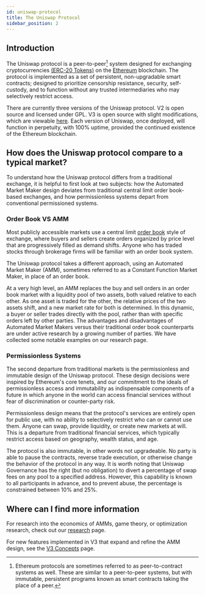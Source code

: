 ```yaml
---
id: uniswap-protocol
title: The Uniswap Protocol
sidebar_position: 2
---
```



## Introduction

The Uniswap protocol is a peer-to-peer[^1] system designed for exchanging cryptocurrencies [(ERC-20 Tokens)](https://ethereum.org/en/developers/docs/standards/tokens/erc-20/) on the [Ethereum](https://ethereum.org/) blockchain. The protocol is implemented as a set of persistent, non-upgradable smart contracts; designed to prioritize censorship resistance, security, self-custody, and to function without any trusted intermediaries who may selectively restrict access.

There are currently three versions of the Uniswap protocol. V2 is open source and licensed under GPL. V3 is open source with slight modifications, which are viewable [here](https://github.com/Uniswap/uniswap-v3-core/blob/main/LICENSE). Each version of Uniswap, once deployed, will function in perpetuity, with 100% uptime, provided the continued existence of the Ethereum blockchain.

## How does the Uniswap protocol compare to a typical market?

To understand how the Uniswap protocol differs from a traditional exchange, it is helpful to first look at two subjects: how the Automated Market Maker design deviates from traditional central limit order book-based exchanges, and how permissionless systems depart from conventional permissioned systems.

### Order Book VS AMM

Most publicly accessible markets use a central limit [order book](https://www.investopedia.com/terms/o/order-book.asp) style of exchange, where buyers and sellers create orders organized by price level that are progressively filled as demand shifts. Anyone who has traded stocks through brokerage firms will be familiar with an order book system.

The Uniswap protocol takes a different approach, using an Automated Market Maker (AMM), sometimes referred to as a Constant Function Market Maker, in place of an order book.

At a very high level, an AMM replaces the buy and sell orders in an order book market with a liquidity pool of two assets, both valued relative to each other. As one asset is traded for the other, the relative prices of the two assets shift, and a new market rate for both is determined. In this dynamic, a buyer or seller trades directly with the pool, rather than with specific orders left by other parties. The advantages and disadvantages of Automated Market Makers versus their traditional order book counterparts are under active research by a growing number of parties. We have collected some notable examples on our research page.

### Permissionless Systems

The second departure from traditional markets is the permissionless and immutable design of the Uniswap protocol. These design decisions were inspired by Ethereum's core tenets, and our commitment to the ideals of permissionless access and immutability as indispensable components of a future in which anyone in the world can access financial services without fear of discrimination or counter-party risk.

Permissionless design means that the protocol's services are entirely open for public use, with no ability to selectively restrict who can or cannot use them. Anyone can swap, provide liquidity, or create new markets at will. This is a departure from traditional financial services, which typically restrict access based on geography, wealth status, and age.

The protocol is also immutable, in other words not upgradeable. No party is able to pause the contracts, reverse trade execution, or otherwise change the behavior of the protocol in any way. It is worth noting that Uniswap Governance has the right (but no obligation) to divert a percentage of swap fees on any pool to a specified address. However, this capability is known to all participants in advance, and to prevent abuse, the percentage is constrained between 10% and 25%.

## Where can I find more information

For research into the economics of AMMs, game theory, or optimization research, check out our [research](./research.md) page.

For new features implemented in V3 that expand and refine the AMM design, see the [V3 Concepts](./protocol/concentrated-liquidity.md) page.

[^1]: Ethereum protocols are sometimes referred to as peer-to-contract systems as well. These are similar to a peer-to-peer systems, but with immutable, persistent programs known as smart contracts taking the place of a peer.
